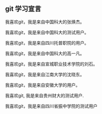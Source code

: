 ## git 学习宣言

我喜欢git，我是来自中国科大的张焕杰。

我喜欢git，我是来自中国科大的测试用户。

我喜欢git，我是来自四川托普职院的用户。

我喜欢git，我是来自中国科大的高一凡。

我喜欢git，我是来自宣城职业技术学院的刘石。

我喜欢git，我是来自江南大学的沈晓东。

我喜欢git，我是来自安徽大学的用户。

我喜欢git, 我是来自贵州财大的测试用户.

我喜欢git，我是来自四川省振中学院的测试用户